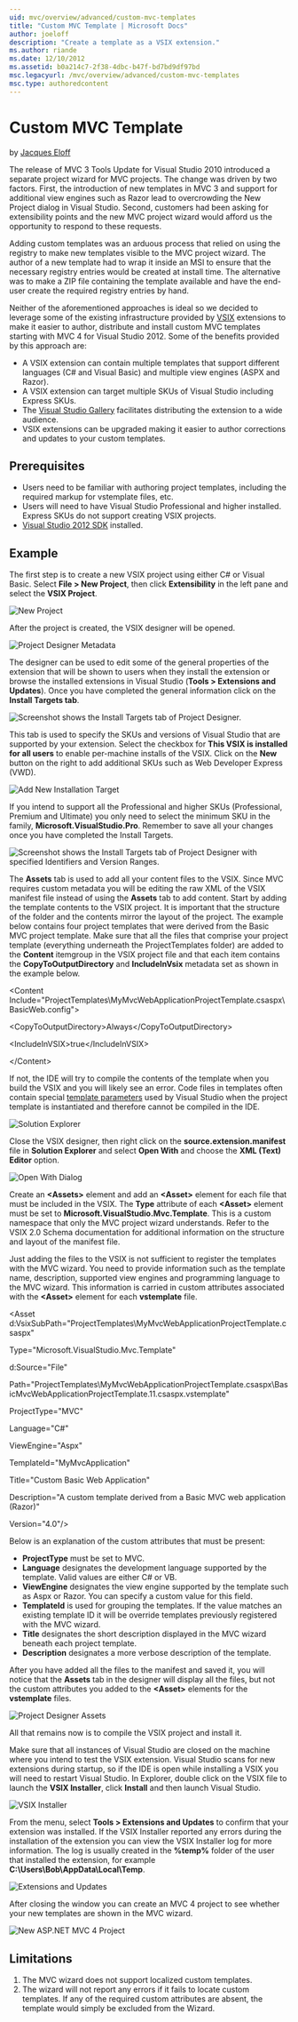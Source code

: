 ```yaml
---
uid: mvc/overview/advanced/custom-mvc-templates
title: "Custom MVC Template | Microsoft Docs"
author: joeloff
description: "Create a template as a VSIX extension."
ms.author: riande
ms.date: 12/10/2012
ms.assetid: b0a214c7-2f38-4dbc-b47f-bd7bd9df97bd
msc.legacyurl: /mvc/overview/advanced/custom-mvc-templates
msc.type: authoredcontent
---
```

# Custom MVC Template

by [Jacques Eloff](https://github.com/joeloff)

The release of MVC 3 Tools Update for Visual Studio 2010 introduced a separate project wizard for MVC projects. The change was driven by two factors. First, the introduction of new templates in MVC 3 and support for additional view engines such as Razor lead to overcrowding the New Project dialog in Visual Studio. Second, customers had been asking for extensibility points and the new MVC project wizard would afford us the opportunity to respond to these requests.

Adding custom templates was an arduous process that relied on using the registry to make new templates visible to the MVC project wizard. The author of a new template had to wrap it inside an MSI to ensure that the necessary registry entries would be created at install time. The alternative was to make a ZIP file containing the template available and have the end-user create the required registry entries by hand.

Neither of the aforementioned approaches is ideal so we decided to leverage some of the existing infrastructure provided by [VSIX](https://msdn.microsoft.com/library/ff363239.aspx) extensions to make it easier to author, distribute and install custom MVC templates starting with MVC 4 for Visual Studio 2012. Some of the benefits provided by this approach are:

- A VSIX extension can contain multiple templates that support different languages (C# and Visual Basic) and multiple view engines (ASPX and Razor).
- A VSIX extension can target multiple SKUs of Visual Studio including Express SKUs.
- The [Visual Studio Gallery](https://visualstudiogallery.msdn.microsoft.com/) facilitates distributing the extension to a wide audience.
- VSIX extensions can be upgraded making it easier to author corrections and updates to your custom templates.

## Prerequisites

- Users need to be familiar with authoring project templates, including the required markup for vstemplate files, etc.
- Users will need to have Visual Studio Professional and higher installed. Express SKUs do not support creating VSIX projects.
- [Visual Studio 2012 SDK](https://www.microsoft.com/download/details.aspx?id=36020) installed.

## Example

The first step is to create a new VSIX project using either C# or Visual Basic. Select **File > New Project**, then click **Extensibility** in the left pane and select the **VSIX Project**.

![New Project](custom-mvc-templates/_static/image1.jpg)

After the project is created, the VSIX designer will be opened.

![Project Designer Metadata](custom-mvc-templates/_static/image2.jpg)

The designer can be used to edit some of the general properties of the extension that will be shown to users when they install the extension or browse the installed extensions in Visual Studio (**Tools > Extensions and Updates**). Once you have completed the general information click on the **Install Targets tab**.

![Screenshot shows the Install Targets tab of Project Designer.](custom-mvc-templates/_static/image3.jpg)

This tab is used to specify the SKUs and versions of Visual Studio that are supported by your extension. Select the checkbox for **This VSIX is installed for all users** to enable per-machine installs of the VSIX. Click on the **New** button on the right to add additional SKUs such as Web Developer Express (VWD).

![Add New Installation Target](custom-mvc-templates/_static/image4.jpg)

If you intend to support all the Professional and higher SKUs (Professional, Premium and Ultimate) you only need to select the minimum SKU in the family, **Microsoft.VisualStudio.Pro**. Remember to save all your changes once you have completed the Install Targets.

![Screenshot shows the Install Targets tab of Project Designer with specified Identifiers and Version Ranges.](custom-mvc-templates/_static/image5.jpg)

The **Assets** tab is used to add all your content files to the VSIX. Since MVC requires custom metadata you will be editing the raw XML of the VSIX manifest file instead of using the **Assets** tab to add content. Start by adding the template contents to the VSIX project. It is important that the structure of the folder and the contents mirror the layout of the project. The example below contains four project templates that were derived from the Basic MVC project template. Make sure that all the files that comprise your project template (everything underneath the ProjectTemplates folder) are added to the **Content** itemgroup in the VSIX project file and that each item contains the **CopyToOutputDirectory** and **IncludeInVsix** metadata set as shown in the example below.

&lt;Content Include=&quot;ProjectTemplates\MyMvcWebApplicationProjectTemplate.csaspx\BasicWeb.config&quot;&gt;

&lt;CopyToOutputDirectory&gt;Always&lt;/CopyToOutputDirectory&gt;

&lt;IncludeInVSIX&gt;true&lt;/IncludeInVSIX&gt;

&lt;/Content&gt;

If not, the IDE will try to compile the contents of the template when you build the VSIX and you will likely see an error. Code files in templates often contain special [template parameters](https://msdn.microsoft.com/library/eehb4faa(v=vs.110).aspx) used by Visual Studio when the project template is instantiated and therefore cannot be compiled in the IDE.

![Solution Explorer](custom-mvc-templates/_static/image6.jpg)

Close the VSIX designer, then right click on the **source.extension.manifest** file in **Solution Explorer** and select **Open With** and choose the **XML (Text) Editor** option.

![Open With Dialog](custom-mvc-templates/_static/image7.jpg)

Create an **&lt;Assets&gt;** element and add an **&lt;Asset&gt;** element for each file that must be included in the VSIX. The **Type** attribute of each **&lt;Asset&gt;** element must be set to **Microsoft.VisualStudio.Mvc.Template**. This is a custom namespace that only the MVC project wizard understands. Refer to the VSIX 2.0 Schema documentation for additional information on the structure and layout of the manifest file.

Just adding the files to the VSIX is not sufficient to register the templates with the MVC wizard. You need to provide information such as the template name, description, supported view engines and programming language to the MVC wizard. This information is carried in custom attributes associated with the **&lt;Asset&gt;** element for each **vstemplate** file.

&lt;Asset d:VsixSubPath=&quot;ProjectTemplates\MyMvcWebApplicationProjectTemplate.csaspx&quot;

Type=&quot;Microsoft.VisualStudio.Mvc.Template&quot;

d:Source=&quot;File&quot;

Path=&quot;ProjectTemplates\MyMvcWebApplicationProjectTemplate.csaspx\BasicMvcWebApplicationProjectTemplate.11.csaspx.vstemplate&quot;

ProjectType=&quot;MVC&quot;

Language=&quot;C#&quot;

ViewEngine=&quot;Aspx&quot;

TemplateId=&quot;MyMvcApplication&quot;

Title=&quot;Custom Basic Web Application&quot;

Description=&quot;A custom template derived from a Basic MVC web application (Razor)&quot;

Version=&quot;4.0&quot;/&gt;

Below is an explanation of the custom attributes that must be present:

- **ProjectType** must be set to MVC.
- **Language** designates the development language supported by the template. Valid values are either C# or VB.
- **ViewEngine** designates the view engine supported by the template such as Aspx or Razor. You can specify a custom value for this field.
- **TemplateId** is used for grouping the templates. If the value matches an existing template ID it will be override templates previously registered with the MVC wizard.
- **Title** designates the short description displayed in the MVC wizard beneath each project template.
- **Description** designates a more verbose description of the template.

After you have added all the files to the manifest and saved it, you will notice that the **Assets** tab in the designer will display all the files, but not the custom attributes you added to the **&lt;Asset&gt;** elements for the **vstemplate** files.

![Project Designer Assets](custom-mvc-templates/_static/image8.jpg)

All that remains now is to compile the VSIX project and install it.

Make sure that all instances of Visual Studio are closed on the machine where you intend to test the VSIX extension. Visual Studio scans for new extensions during startup, so if the IDE is open while installing a VSIX you will need to restart Visual Studio. In Explorer, double click on the VSIX file to launch the **VSIX Installer**, click **Install** and then launch Visual Studio.

![VSIX Installer](custom-mvc-templates/_static/image9.jpg)

From the menu, select **Tools > Extensions and Updates** to confirm that your extension was installed. If the VSIX Installer reported any errors during the installation of the extension you can view the VSIX Installer log for more information. The log is usually created in the **%temp%** folder of the user that installed the extension, for example **C:\Users\Bob\AppData\Local\Temp**.

![Extensions and Updates](custom-mvc-templates/_static/image10.jpg)

After closing the window you can create an MVC 4 project to see whether your new templates are shown in the MVC wizard.

![New ASP.NET MVC 4 Project](custom-mvc-templates/_static/image11.jpg)

## Limitations

1. The MVC wizard does not support localized custom templates.
2. The wizard will not report any errors if it fails to locate custom templates. If any of the required custom attributes are absent, the template would simply be excluded from the Wizard.
